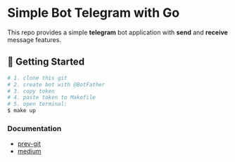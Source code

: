 # Simple Bot Telegram with Go

This repo provides a simple **telegram** bot application with **send** and **receive** message features.

## 🚀 Getting Started
```bash
# 1. clone this git 
# 2. create bot with @BotFather
# 3. copy token
# 4. paste token to Makefile
# 5. open terminal:
$ make up
```


### Documentation
- [prev-git](https://github.com/AndrianTriPutra/telegram_api)
- [medium](https://medium.com/@andriantriputra/golang-general-chapter-8-api-telegram-ef375675b4af)
